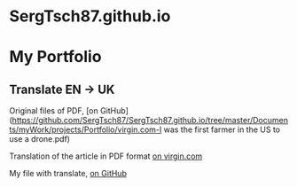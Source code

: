 # SergTsch87.github.io

# My Portfolio

## Translate EN -> UK

Original files of PDF, [on GitHub](https://github.com/SergTsch87/SergTsch87.github.io/tree/master/Documents/myWork/projects/Portfolio/virgin.com-I was the first farmer in the US to use a drone.pdf)


Translation of the article in PDF format [on virgin.com](https://www.virgin.com/virgin-unite/business-innovation/i-was-first-farmer-us-use-drone)


My file with translate, [on GitHub](https://github.com/SergTsch87/SergTsch87.github.io/tree/master/Documents/myWork/projects/Portfolio/Translate.pdf)
